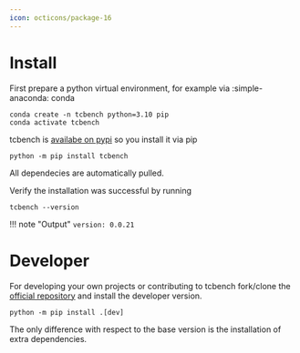 ```yaml
---
icon: octicons/package-16
---
```


# Install

First prepare a python virtual environment, for example via :simple-anaconda: conda
```
conda create -n tcbench python=3.10 pip
conda activate tcbench
```

tcbench is [availabe on pypi](https://pypi.org/project/tcbench/) so you install it via pip
```
python -m pip install tcbench
```

All dependecies are automatically pulled.

Verify the installation was successful by running
```
tcbench --version
```

!!! note "Output"
    ```
    version: 0.0.21
    ```

# Developer

For developing your own projects or contributing
to tcbench fork/clone the [official repository](https://github.com/tcbenchstack/tcbench)
and install the developer version.

```
python -m pip install .[dev]
```

The only difference with respect to the base version
is the installation of extra dependencies.
